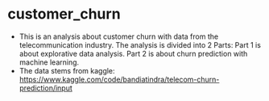 # customer_churn
- This is an analysis about customer churn with data from the telecommunication industry. The analysis is divided into 2 Parts: Part 1 is about explorative data analysis. Part 2 is about churn prediction with machine learning.
- The data stems from kaggle: https://www.kaggle.com/code/bandiatindra/telecom-churn-prediction/input
